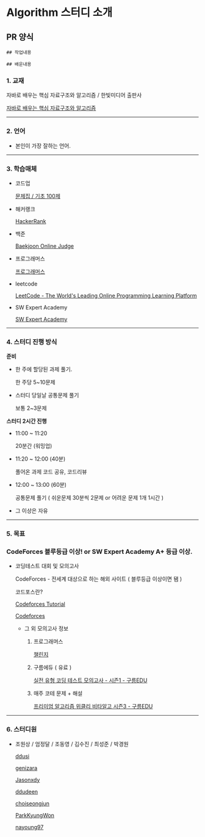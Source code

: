 # Algorithm 스터디 소개

## PR 양식 
```
## 작업내용 

## 배운내용 
```


### 1. **교재**

자바로 배우는 핵심 자료구조와 알고리즘 / 한빛미디어 출판사

[자바로 배우는 핵심 자료구조와 알고리즘](http://www.kyobobook.co.kr/product/detailViewKor.laf?ejkGb=KOR&mallGb=KOR&barcode=9791162240847&orderClick=LAG&Kc=)

---

### 2. **언어**

- 본인이 가장 잘하는 언어.

---

### 3. **학습매체**

- 코드업

    [문제집 / 기초 100제](https://codeup.kr/problemsetsol.php?psid=23](https://codeup.kr/problemsetsol.php?psid=23))

- 해커랭크

    [HackerRank](https://www.hackerrank.com/)

- 백준

    [Baekjoon Online Judge](https://www.acmicpc.net/)

- 프로그래머스

    [프로그래머스](https://programmers.co.kr/)

- leetcode

    [LeetCode - The World's Leading Online Programming Learning Platform](https://leetcode.com/)

- SW Expert Academy

    [SW Expert Academy](https://swexpertacademy.com/main/main.do)

---

### 4. 스터디 진행 방식

**준비**

- 한 주에 할당된 과제 풀기.

    한 주당 5~10문제

- 스터디 당일날 공통문제 풀기

    보통 2~3문제 

**스터디 2시간 진행**

- 11:00 ~ 11:20

    20분간 (워밍업)

- 11:20 ~ 12:00 (40분)

    풀어온 과제 코드 공유, 코드리뷰

- 12:00 ~ 13:00 (60분)

    공통문제 풀기 ( 쉬운문제 30분씩 2문제 or 어려운 문제 1개 1시간 )

- 그 이상은 자유

---

### 5. **목표**

### CodeForces 블루등급 이상! or SW Expert Academy A+ 등급 이상.

- 코딩테스트 대회 및 모의고사

    CodeForces - 전세계 대상으로 하는 해외 사이트 ( 블루등급 이상이면 됌 )

    코드포스란?

    [Codeforces Tutorial](https://www.acmicpc.net/blog/view/7)

    [Codeforces](https://codeforces.com/)

    - 그 외 모의고사 정보
        1. 프로그래머스
        
            [챌린지](https://programmers.co.kr/competitions)

        2. 구름에듀 ( 유료 )

            [실전 유형 코딩 테스트 모의고사 - 시즌1 - 구름EDU](https://edu.goorm.io/lecture/970/%EC%8B%A4%EC%A0%84-%EC%9C%A0%ED%98%95-%EC%BD%94%EB%94%A9-%ED%85%8C%EC%8A%A4%ED%8A%B8-%EB%AA%A8%EC%9D%98%EA%B3%A0%EC%82%AC-%EC%8B%9C%EC%A6%8C1)

        3. 매주 코테 문제 + 해설

            [프리미엄 알고리즘 위클리 비타알고 시즌3 - 구름EDU](https://edu.goorm.io/lecture/18444/%ED%94%84%EB%A6%AC%EB%AF%B8%EC%97%84-%EC%95%8C%EA%B3%A0%EB%A6%AC%EC%A6%98-%EC%9C%84%ED%81%B4%EB%A6%AC-%EB%B9%84%ED%83%80%EC%95%8C%EA%B3%A0-%EC%8B%9C%EC%A6%8C3)

---

### 6. **스터디원**

- 조원상 / 엄정달 / 조동영 / 김수진 / 최성준 / 박경원

    [ddusi](https://github.com/ddusi)

    [genizara](https://github.com/genizara)

    [Jasonxdy](https://github.com/Jasonxdy/)

    [ddudeen](https://github.com/ddudeen)

    [choiseongjun](https://github.com/choiseongjun)

    [ParkKyungWon](https://github.com/ParkKyungWon)

    [nayoung97](https://github.com/nayoung97)
